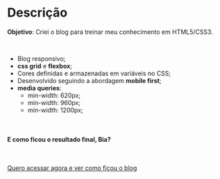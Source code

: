 # Descrição

**Objetivo**: Criei o blog para treinar meu conhecimento em HTML5/CSS3.

<br>

- Blog responsivo;
- **css grid** e **flexbox**;
- Cores definidas e armazenadas em variáveis no CSS;
- Desenvolvido seguindo a abordagem **mobile first**;
- **media queries**:
    - min-width: 620px;
    - min-width: 960px;
    - min-width: 1200px;


<br>

#### E como ficou o resultado final, Bia?

<br>

[Quero acessar agora e ver como ficou o blog](https://biacoelho.github.io/charlie-brown-blog-mobile-first)

<br>

